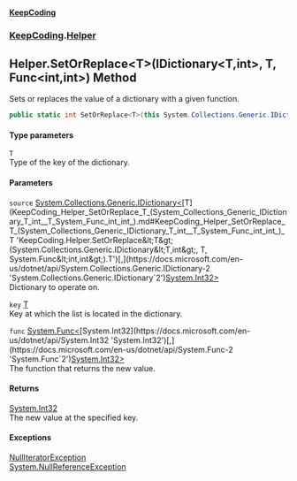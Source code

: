 #### [KeepCoding](index.md 'index')
### [KeepCoding](KeepCoding.md 'KeepCoding').[Helper](KeepCoding_Helper.md 'KeepCoding.Helper')
## Helper.SetOrReplace&lt;T&gt;(IDictionary&lt;T,int&gt;, T, Func&lt;int,int&gt;) Method
Sets or replaces the value of a dictionary with a given function.  
```csharp
public static int SetOrReplace<T>(this System.Collections.Generic.IDictionary<T,int> source, T key, System.Func<int,int> func);
```
#### Type parameters
<a name='KeepCoding_Helper_SetOrReplace_T_(System_Collections_Generic_IDictionary_T_int__T_System_Func_int_int_)_T'></a>
`T`  
Type of the key of the dictionary.
  
#### Parameters
<a name='KeepCoding_Helper_SetOrReplace_T_(System_Collections_Generic_IDictionary_T_int__T_System_Func_int_int_)_source'></a>
`source` [System.Collections.Generic.IDictionary&lt;](https://docs.microsoft.com/en-us/dotnet/api/System.Collections.Generic.IDictionary-2 'System.Collections.Generic.IDictionary`2')[T](KeepCoding_Helper_SetOrReplace_T_(System_Collections_Generic_IDictionary_T_int__T_System_Func_int_int_).md#KeepCoding_Helper_SetOrReplace_T_(System_Collections_Generic_IDictionary_T_int__T_System_Func_int_int_)_T 'KeepCoding.Helper.SetOrReplace&lt;T&gt;(System.Collections.Generic.IDictionary&lt;T,int&gt;, T, System.Func&lt;int,int&gt;).T')[,](https://docs.microsoft.com/en-us/dotnet/api/System.Collections.Generic.IDictionary-2 'System.Collections.Generic.IDictionary`2')[System.Int32](https://docs.microsoft.com/en-us/dotnet/api/System.Int32 'System.Int32')[&gt;](https://docs.microsoft.com/en-us/dotnet/api/System.Collections.Generic.IDictionary-2 'System.Collections.Generic.IDictionary`2')  
Dictionary to operate on.
  
<a name='KeepCoding_Helper_SetOrReplace_T_(System_Collections_Generic_IDictionary_T_int__T_System_Func_int_int_)_key'></a>
`key` [T](KeepCoding_Helper_SetOrReplace_T_(System_Collections_Generic_IDictionary_T_int__T_System_Func_int_int_).md#KeepCoding_Helper_SetOrReplace_T_(System_Collections_Generic_IDictionary_T_int__T_System_Func_int_int_)_T 'KeepCoding.Helper.SetOrReplace&lt;T&gt;(System.Collections.Generic.IDictionary&lt;T,int&gt;, T, System.Func&lt;int,int&gt;).T')  
Key at which the list is located in the dictionary.
  
<a name='KeepCoding_Helper_SetOrReplace_T_(System_Collections_Generic_IDictionary_T_int__T_System_Func_int_int_)_func'></a>
`func` [System.Func&lt;](https://docs.microsoft.com/en-us/dotnet/api/System.Func-2 'System.Func`2')[System.Int32](https://docs.microsoft.com/en-us/dotnet/api/System.Int32 'System.Int32')[,](https://docs.microsoft.com/en-us/dotnet/api/System.Func-2 'System.Func`2')[System.Int32](https://docs.microsoft.com/en-us/dotnet/api/System.Int32 'System.Int32')[&gt;](https://docs.microsoft.com/en-us/dotnet/api/System.Func-2 'System.Func`2')  
The function that returns the new value.
  
#### Returns
[System.Int32](https://docs.microsoft.com/en-us/dotnet/api/System.Int32 'System.Int32')  
The new value at the specified key.
#### Exceptions
[NullIteratorException](KeepCoding_Internal_NullIteratorException.md 'KeepCoding.Internal.NullIteratorException')  
[System.NullReferenceException](https://docs.microsoft.com/en-us/dotnet/api/System.NullReferenceException 'System.NullReferenceException')  
